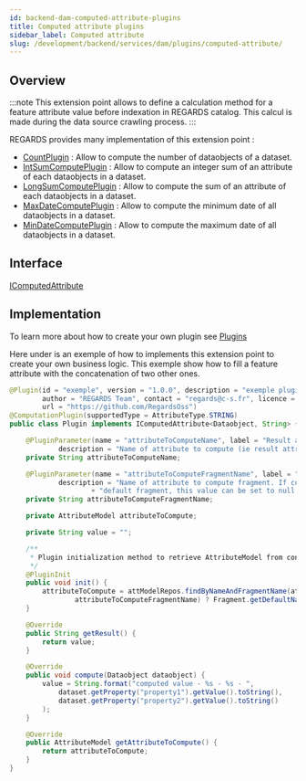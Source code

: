 ```yaml
---
id: backend-dam-computed-attribute-plugins
title: Computed attribute plugins
sidebar_label: Computed attribute
slug: /development/backend/services/dam/plugins/computed-attribute/
---
```



## Overview

:::note
This extension point allows to define a calculation method for a feature attribute value before indexation in REGARDS catalog. This calcul is made during the data source crawling process.
:::

REGARDS provides many implementation of this extension point :
 - [CountPlugin](https://github.com/RegardsOss/regards-backend/blob/master/rs-dam/dam/dam-plugins/src/main/java/fr/cnes/regards/modules/dam/plugin/entities/CountPlugin.java) : Allow to compute the number of dataobjects of a dataset.
 - [IntSumComputePlugin](https://github.com/RegardsOss/regards-backend/blob/master/rs-dam/dam/dam-plugins/src/main/java/fr/cnes/regards/modules/dam/plugin/entities/IntSumComputePlugin.java) : Allow to compute an integer sum of an attribute of each dataobjects in a dataset.
 - [LongSumComputePlugin](https://github.com/RegardsOss/regards-backend/blob/master/rs-dam/dam/dam-plugins/src/main/java/fr/cnes/regards/modules/dam/plugin/entities/LongSumComputePlugin.java) : Allow to compute the sum of an attribute of each dataobjects in a dataset.
 - [MaxDateComputePlugin](https://github.com/RegardsOss/regards-backend/blob/master/rs-dam/dam/dam-plugins/src/main/java/fr/cnes/regards/modules/dam/plugin/entities/MaxDateComputePlugin.java) : Allow to compute the minimum date of all dataobjects in a dataset.
 - [MinDateComputePlugin](https://github.com/RegardsOss/regards-backend/blob/master/rs-dam/dam/dam-plugins/src/main/java/fr/cnes/regards/modules/dam/plugin/entities/MinDateComputePlugin.java) : Allow to compute the maximum date of all dataobjects in a dataset.

## Interface

   [IComputedAttribute](https://github.com/RegardsOss/regards-backend/blob/master/rs-dam/model/model-domain/src/main/java/fr/cnes/regards/modules/model/domain/IComputedAttribute.java)

## Implementation

To learn more about how to create your own plugin see [Plugins](../../../../framework/modules/plugins.md)

Here under is an exemple of how to implements this extension point to create your own business logic.
This exemple show how to fill a feature attribute with the concatenation of two other ones.

```java
@Plugin(id = "exemple", version = "1.0.0", description = "exemple plugin",
        author = "REGARDS Team", contact = "regards@c-s.fr", licence = "LGPLv3.0", owner = "CSSI",
        url = "https://github.com/RegardsOss")
@ComputationPlugin(supportedType = AttributeType.STRING)
public class Plugin implements IComputedAttribute<Dataobject, String> {

    @PluginParameter(name = "attributeToComputeName", label = "Result attribute name",
            description = "Name of attribute to compute (ie result attribute).", unconfigurable = true)
    private String attributeToComputeName;

    @PluginParameter(name = "attributeToComputeFragmentName", label = "Result fragment name",
            description = "Name of attribute to compute fragment. If computed attribute belongs to "
                    + "default fragment, this value can be set to null.", optional = true, unconfigurable = true)
    private String attributeToComputeFragmentName;

    private AttributeModel attributeToCompute;

    private String value = "";

    /**
     * Plugin initialization method to retrieve AttributeModel from configuration
     */
    @PluginInit
    public void init() {
        attributeToCompute = attModelRepos.findByNameAndFragmentName(attributeToComputeName, Strings.isNullOrEmpty(
                attributeToComputeFragmentName) ? Fragment.getDefaultName() : attributeToComputeFragmentName);
    }

    @Override
    public String getResult() {
        return value;
    }

    @Override
    public void compute(Dataobject dataobject) {
        value = String.format("computed value - %s - %s - ",
            dataset.getProperty("property1").getValue().toString(),
            dataset.getProperty("property2").getValue().toString()
        );
    }

    @Override
    public AttributeModel getAttributeToCompute() {
        return attributeToCompute;
    }
}
```
